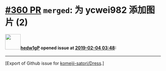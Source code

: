 # [\#360 PR](https://github.com/komeiji-satori/Dress/pull/360) `merged`: 为 ycwei982 添加图片 (2)

#### <img src="https://avatars.githubusercontent.com/u/11908157?u=8d36c9e5daeb68a5d9165383d22efc81f768a51c&v=4" width="50">[hedw1gP](https://github.com/hedw1gP) opened issue at [2019-02-04 03:48](https://github.com/komeiji-satori/Dress/pull/360):






-------------------------------------------------------------------------------



[Export of Github issue for [komeiji-satori/Dress](https://github.com/komeiji-satori/Dress).]
